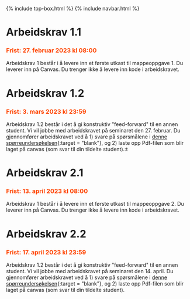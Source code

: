 {% include top-box.html %} <!-- Kode for å inkludere boksen på toppen av siden. Se _config.yml for å gjøre endringer. -->
{% include navbar.html %} <!-- Kode for navigasjonsmeny. Se navbar.html for å gjøre endringer. -->
<!-- Gjør endringer under her -->

# Arbeidskrav 1.1
### <span style="color:OrangeRed;"> Frist: 27. februar 2023 kl 08:00 </span>

Arbeidskrav 1 består i å levere inn et første utkast til mappeoppgave 1. Du leverer inn på Canvas. Du trenger ikke å levere inn kode i arbeidskravet. 

# Arbeidskrav 1.2
### <span style="color:OrangeRed;"> Frist: 3. mars 2023 kl 23:59 </span>

Arbeidskrav 1.2 består i det å gi konstruktiv "feed-forward" til en annen student. Vi vil jobbe med arbeidskravet på seminaret den 27. februar. Du gjennomfører arbeidskravet ved å 1) svare på spørsmålene i [denne spørreundersøkelsen](https://tinyurl.com/sok2011v2023utf1){:target = "blank"}, og 2) laste opp Pdf-filen som blir laget på canvas (som svar til din tildelte student).:t 

# Arbeidskrav 2.1
### <span style="color:OrangeRed;"> Frist: 13. april 2023 kl 08:00 </span>

Arbeidskrav 1 består i å levere inn et første utkast til mappeoppgave 2. Du leverer inn på Canvas. Du trenger ikke å levere inn kode i arbeidskravet. 

# Arbeidskrav 2.2
### <span style="color:OrangeRed;"> Frist: 17. april 2023 kl 23:59 </span>

Arbeidskrav 1.2 består i det å gi konstruktiv "feed-forward" til en annen student. Vi vil jobbe med arbeidskravet på seminaret den 14. april. Du gjennomfører arbeidskravet ved å 1) svare på spørsmålene i [denne spørreundersøkelsen](https://tinyurl.com/sok2011v2023utfs){:target = "blank"}, og 2) laste opp Pdf-filen som blir laget på canvas (som svar til din tildelte student). 
